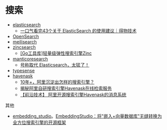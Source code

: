 # 搜索

* [elasticsearch](https://github.com/elastic/elasticsearch)
  * [一口气看完43个关于 ElasticSearch 的使用建议｜得物技术](https://mp.weixin.qq.com/s/Gsa1rPVISjOdVteol78EoA)
* [OpenSearch](https://github.com/opensearch-project/OpenSearch)
* [meilisearch](https://github.com/meilisearch/meilisearch)
* [zincsearch](https://github.com/zincsearch/zincsearch)
  * [[Go工具库]轻量级弹性搜索引擎Zinc](https://mp.weixin.qq.com/s/APwOxkMe1tJItlOc1y8BZA)
* [manticoresearch](https://github.com/manticoresoftware/manticoresearch)
  * [号称取代 Elasticsearch，太猛了！](https://mp.weixin.qq.com/s/woLCm21FyFCptU0A18bdAw)
* [typesense](https://github.com/typesense/typesense)
* [havenask](https://github.com/alibaba/havenask)
  * [10年+，阿里沉淀出怎样的搜索引擎？](https://mp.weixin.qq.com/s/omJQ_1OgjbYnbpHBua-lSQ)
  * [揭秘阿里自研搜索引擎Havenask在线检索服务](https://mp.weixin.qq.com/s/UON2Bco2DepENADYJejwUQ?poc_token=HFFJt2WjqWWFEDWfzUkQfW6Vfps3MMCRLZQkyat8)
  * [【前沿技术】 阿里开源搜索引擎Havenask的消息系统](https://mp.weixin.qq.com/s?__biz=Mzg4NTczNzg2OA==&mid=2247502355&idx=1&sn=9be4cb76a4bf7f84e95da38f4a976314&chksm=cfa6daf0f8d153e62e7bbdedd2662dbef4de596d185c66d43183d1bd39fcf323132ec8030dfe&mpshare=1&scene=1&srcid=0221Aqht6Y8pAwEOTHOlbMEU&sharer_shareinfo=43a5c1036ba8624b7184615af99f6e20&sharer_shareinfo_first=43a5c1036ba8624b7184615af99f6e20&version=4.1.10.99312&platform=mac#rd)

其他

* [embedding_studio](https://github.com/EulerSearch/embedding_studio)。[EmbeddingStudio：将"嵌入+向量数据库"无缝转换为全方位搜索引擎的开源框架](https://mp.weixin.qq.com/s/kFJF_SHoYRxNUdih_edXJQ)
